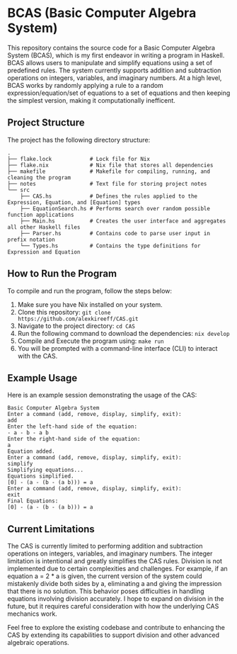 # BCAS (Basic Computer Algebra System)

This repository contains the source code for a Basic Computer Algebra System (BCAS), which is my first endeavor in writing a program in Haskell. BCAS allows users to manipulate and simplify equations using a set of predefined rules. The system currently supports addition and subtraction operations on integers, variables, and imaginary numbers. At a high level, BCAS works by randomly applying a rule to a random expression/equation/set of equations to a set of equations and then keeping the simplest version, making it computationally inefficent.

## Project Structure

The project has the following directory structure:

```
.
├── flake.lock            # Lock file for Nix
├── flake.nix             # Nix file that stores all dependencies
├── makefile              # Makefile for compiling, running, and cleaning the program
├── notes                 # Text file for storing project notes
└── src
    ├── CAS.hs            # Defines the rules applied to the Expression, Equation, and [Equation] types
    ├── EquationSearch.hs # Performs search over random possible function applications
    ├── Main.hs           # Creates the user interface and aggregates all other Haskell files
    ├── Parser.hs         # Contains code to parse user input in prefix notation
    └── Types.hs          # Contains the type definitions for Expression and Equation
```

## How to Run the Program

To compile and run the program, follow the steps below:

1. Make sure you have Nix installed on your system.
2. Clone this repository: `git clone https://github.com/alexkireeff/CAS.git`
3. Navigate to the project directory: `cd CAS`
4. Run the following command to download the dependencies: `nix develop`
5. Compile and Execute the program using: `make run`
6. You will be prompted with a command-line interface (CLI) to interact with the CAS.

## Example Usage

Here is an example session demonstrating the usage of the CAS:

```
Basic Computer Algebra System
Enter a command (add, remove, display, simplify, exit):
add
Enter the left-hand side of the equation:
- a - b - a b
Enter the right-hand side of the equation:
a
Equation added.
Enter a command (add, remove, display, simplify, exit):
simplify
Simplifying equations...
Equations simplified.
[0] - (a - (b - (a b))) = a
Enter a command (add, remove, display, simplify, exit):
exit
Final Equations:
[0] - (a - (b - (a b))) = a
```

## Current Limitations

The CAS is currently limited to performing addition and subtraction operations on integers, variables, and imaginary numbers. The integer limitation is intentional and greatly simplifies the CAS rules. Division is not implemented due to certain complexities and challenges. For example, if an equation a = 2 * a is given, the current version of the system could mistakenly divide both sides by a, eliminating a and giving the impression that there is no solution. This behavior poses difficulties in handling equations involving division accurately. I hope to expand on division in the future, but it requires careful consideration with how the underlying CAS mechanics work.

Feel free to explore the existing codebase and contribute to enhancing the CAS by extending its capabilities to support division and other advanced algebraic operations.
